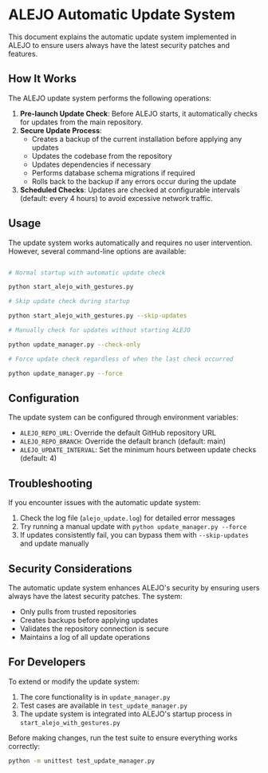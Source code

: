 # ALEJO Automatic Update System

This document explains the automatic update system implemented in ALEJO to ensure users always have the latest security patches and features.

## How It Works

The ALEJO update system performs the following operations:

1. **Pre-launch Update Check**: Before ALEJO starts, it automatically checks for updates from the main repository.
2. **Secure Update Process**:
   - Creates a backup of the current installation before applying any updates
   - Updates the codebase from the repository
   - Updates dependencies if necessary
   - Performs database schema migrations if required
   - Rolls back to the backup if any errors occur during the update
3. **Scheduled Checks**: Updates are checked at configurable intervals (default: every 4 hours) to avoid excessive network traffic.

## Usage

The update system works automatically and requires no user intervention. However, several command-line options are available:

```bash

# Normal startup with automatic update check

python start_alejo_with_gestures.py

# Skip update check during startup

python start_alejo_with_gestures.py --skip-updates

# Manually check for updates without starting ALEJO

python update_manager.py --check-only

# Force update check regardless of when the last check occurred

python update_manager.py --force
```

## Configuration

The update system can be configured through environment variables:

- `ALEJO_REPO_URL`: Override the default GitHub repository URL
- `ALEJO_REPO_BRANCH`: Override the default branch (default: main)
- `ALEJO_UPDATE_INTERVAL`: Set the minimum hours between update checks (default: 4)

## Troubleshooting

If you encounter issues with the automatic update system:

1. Check the log file (`alejo_update.log`) for detailed error messages
2. Try running a manual update with `python update_manager.py --force`
3. If updates consistently fail, you can bypass them with `--skip-updates` and update manually

## Security Considerations

The automatic update system enhances ALEJO's security by ensuring users always have the latest security patches. The system:

- Only pulls from trusted repositories
- Creates backups before applying updates
- Validates the repository connection is secure
- Maintains a log of all update operations

## For Developers

To extend or modify the update system:

1. The core functionality is in `update_manager.py`
2. Test cases are available in `test_update_manager.py`
3. The update system is integrated into ALEJO's startup process in `start_alejo_with_gestures.py`

Before making changes, run the test suite to ensure everything works correctly:

```bash
python -m unittest test_update_manager.py
```
